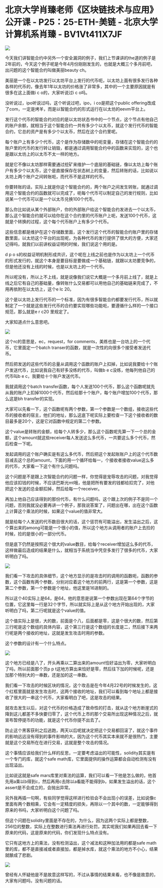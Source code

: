 # 北京大学肖臻老师《区块链技术与应用》公开课 - P25：25-ETH-美链 - 北京大学计算机系肖臻 - BV1Vt411X7JF

![](img/fe477ef3b598aad1576fc9dc790f76c5_0.png)

今天我们讲智能合约中另外一个安全漏洞的例子，我们上节课讲的the道的例子是2年前的，今天这个例子呢是今年4月份刚刚发生的，也就是大概三个多月前吧，出问题的这个智能合约叫做美丽beauty ch。

美丽是一个在以太坊发行以太坊平台上发行的代币呃，以太坊上面有很多发行各种各样的代币的，像去年1年以太坊的价格涨了非常多，其中的一个主要原因就是有很多在这上面做i c o的，大家听说过i c o吗。

没听说过，ipo听说过吗，这个听说过吧，ipo，i co是把这个public offering改成了com，一定是烤羊，而是以智能合约的形式运行在以太坊的eevm平台上。

发行这个代币的智能合约对应的是以太坊状态书中的一个节点，这个节点有他自己的账户余额，就相当于这个智能合约一共有多少个以太币，就这个发行代币的智能合约，它总的资产是有多少个以太币，然后在这个合约里呢。

每个账户上有多少个代币，这个是作为存储数中的呃变量，存储在这个智能合约的账户里的代币的发行转让销毁，都是通过调用智能合约中的函数来实现的，这个也是跟以太坊上的以太币不太一样的地方。

就是它不像以太坊那样需要通过挖矿来维护一个底层的基础链，像以太坊上每个账户有多少个以太币，这个是直接保存在状态树上的变量，然后转账的话，比如说以太坊上两个账户之间转账呃，而代币不是这样的代币。

你要转账的话，实际上就是你这个智能合约的，两个账户之间发生转账，就通过调用这个智能合约的函数就可以完成了，呃每个代币可以制定自己的发行规则，比如说某一个代币可以是一个以太币兑换100个代币。

那么你比如说从某个外部账户，你的外部账户给这个智能合约发进去一个以太币，那么这个智能合约就可以给你在这个合约里的代币账户上呃，发送100个代币，这就是个转换的过程，这个每个代币账户上有多少个代币。

这些信息都是维护在这个存储数里面，这个发行这个代币的智能合约账户里的存储数里面，以太坊这个平台的出现呢，为各种代币的发行提供了很大的方便，大家还记得吗，就我们以前讲权益证明的时候，我们说这个用的是。

d p o s的权益证明机制形成共识，这个呢在上线之前也是作为以太坊上一个代币的形式发行的，就这个本身是要目标是要做成一个基础链，就跟以太坊要竞争的，但是他还没有上线的时候，也是以太坊上的一个代币。

所以呢没有，所以上不上线，就是说像我们说它大概是一个多月前上线了，就是上线之后它有自己的基础量，像转账什么交易都可以用他自己的基础链来完成了，不用再依附在以太坊上，这个e lc 20。

这个是以太坊上发行代币的一个标准，因为有很多智能合约都要发行代币，所以就制定了一个就是这些发行代币的合约要实现哪些功能呃，要遵循什么样的一个接口规范，那么就是e r c20 里规定了。

大家知道点什么意思吧。

![](img/fe477ef3b598aad1576fc9dc790f76c5_2.png)

这个rc的意思是，ec，request，for comments，美练也是一台坊上的一个代币，它里面定一个batch transer的函数，就是一次性的向很多个接受者发送代币。

然后把发送的这些代币的总量从调用这个函数的账户上扣掉，比如说我要给十个账户发送代币，比如说我自己有好多没练的代币，叫做b e c没练，他每列他自己的代币叫b e c，我要给十个账户发送代币。

我就调用这个batch transfer函数，每个人发送100个代币，那么这个函数呢就先从我的账户上扣掉1000个代币，然后给那十个账户，每个账户增加100个代币，那么这是bh transfer的实现。

大家可以先看一下，这个函数呢有两个参数，第一个参数是一个数组，接收这些代币的接收者的宿主，他们的地址，那么这底下呢实际上要检查一下这个接收者的数目最多是20个，这是它对函数中规定的第二个参数。

这个value是转账的金额，给每个人转多少，那么这个函数呢先算一下一个总的金额，这个amount就这些receiver每人发送这么多代币，一共要这么多个代币，然后检查一下呢。

发起调用的这个账户确实是有这么多代币，然后把这个发起账账户上的这个代币数目减去这个总的amount，下面的用一个循环给每一，个接收者接收value这么多的代币，大家看一下这个有什么问题吗。

这个问题是不是跟上次智能合约的问题一样，你觉得是宠辱攻击的问题，对我觉得他应该扣钱的时候，不应该巴斯光mt哦，他是把所有要发的钱都给扣完了，对他把这个发送的总金额扣掉，然后给每一个receiver。

再加上他自己应该得到的那份代币，有什么问题吗，这个跟上次的例子不是同一个问题，否则我就没必要再讲一个例子，那我说答案了，问题出在哪，出在这个函数上计算这个乘法的时候，如果这个value的值非常大。

就是给每个人发送的代币数目很大的话，这个惩罚有可能溢出，发生溢出之后，这个算出来的among可能是一个很小的值，所以这个地方从调用者的账户上去捡的时候，捡的是很小的一部分代币。

但是底下仍然是按照这个很大的value数目，给每个receiver增加这么多的代币，这样做最后造成的结果是什么，就相当于系统当中凭空多发行了很多的代币，大家听明白了吗。



![](img/fe477ef3b598aad1576fc9dc790f76c5_4.png)

我们看一下攻击的具体细节，这个地方显示的是攻击时的调用的函数呃，函数的参数，这个函数有两个参数，分别对应着这个地方的前两行，这是第一个参数，这是第二个参数，第一个参数是个地址，他这里是16进制的。

所以这个40实际上是64，是64，他的意思是说第一个参数出现在第64个字节的位置，它这里每一行是32个字节，所以就实际上是从这个地方开始出现的，大家听明白了吗，第二行呢就是这个value的值。

这个值实际上是很，大的数，前面是个八，后面都是零，这是个很大的数，然后第三行呢是这个数组的具体内容，这个第三行是这个数组的长度是二，然后接下来两行呢是两个接收的地址，这就是发生攻击时用的参数。

这个参数的设计有一个什么特点。

![](img/fe477ef3b598aad1576fc9dc790f76c5_6.png)

这个地方已经是八了，开头再乘以二算出来的amount恰好溢出为零，大家听明白了吗，所以前面那个页p p t这地方算出来恰好是零，然后往下加的时候呢，还是加那个特别大的一串数，还是加的这一串数。

我们看一下攻击的时候区块的情况，这个攻击是在今年4月22号的时候发生的，这个红框里面就是发生攻击时，这两个接收的地址，我们可以看到每个地址上都是接收了很大的一串这个代币，大家看明白了吧，这是攻击的结果。

就攻击发生以后，对这个代币的价格造成了致命性的打击，就从这个地方断崖式的降到这儿都差不多快要归零了，这个代币上市的那个交易所出现这种情况之后，就宣布暂停提币的功能，就是这个代币你提不出去了。

防止这个黑客获利之后逃跑，两天以后呢就决定把这个交易都回滚了，就这个事件的影响远远没有得到的事件影响的大，因为这个代币其实本来就不是很热门，主要就是这个交易所在在进行交易，这就是整个攻击的情况。

这个事情应该给我们什么样的反思，一定要考虑溢出的可能性，solidity其实是有一个专门的库，就这个safe math库，它里面提供的操作运算都会自动检测有没有出现溢出。

比如说这就是safe mars库里对乘法的运算，我们可以看一下他是怎么做的，他首先用a乘以b得到c，然后再用c去除以a看能不能得到b，如果发生溢出的话，这个assert是不会成立的，会抛出异常。

另外我再插一句啊，有些同学觉得这样进行检验会不会出现小的误差，比如说像c里面有两个数相乘，它会有一定精度的损失，再除以一个其中的数，一定能够得到原来的书吗，大家听明白这个问题了吗。

但这个问题在solidity里面是不存在的，为什么，因为这两个实际上都是整数，256位的整数，实际上在整数进行乘法再进行处罚，其实呢我们如果再回去看一下原来的代码，这是原来的代码，你们发现什么特点没有。

它只有这地方上的乘法，没有检测溢出，这个减法和这种加法用的都是safe math里的库，都不是直接减或者直接加，都是掉水库，就这个乘法的地方不小心，结果就酿成了悲剧。



![](img/fe477ef3b598aad1576fc9dc790f76c5_8.png)

曾经有人怀疑他是不是故意这样写的，不过从事情的结果来看，也不像是故意的，大家有问题吗，没有问题的话。